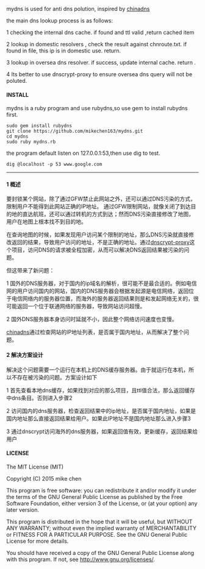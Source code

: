mydns is used for anti dns polution, inspired by [chinadns](https://github.com/clowwindy/ChinaDNS)

the main dns lookup process is as follows:

 1 checking the internal dns cache.
   if found and ttl valid ,return cached item
   
 2 lookup in domestic resolvers , check the result against chnroute.txt. if found in file, this ip is in  domestic use. return. 
  
 3 lookup in oversea dns resolver. if success, update internal cache. return .
 
 4 Its better to use dnscrypt-proxy to ensure oversea dns query will not be poluted.
 
 
####  INSTALL
   
   mydns is a ruby program  and use rubydns,so use gem to install rubydns first.
   
    sudo gem install rubydns
    git clone https://github.com/mikechen163/mydns.git
    cd mydns
    sudo ruby mydns.rb

the program default listen on 127.0.0.1:53,then use dig to test.

    dig @localhost -p 53 www.google.com     
    
------------------------    
#### 1 概述

要封锁某个网站，除了通过GFW禁止此网站之外，还可以通过DNS污染的方式，限制用户不能得到此网站正确的IP地址。 通过GFW限制网站，就像关闭了到达目的地的直达航班，还可以通过转机的方式到达；然而DNS污染直接修改了地图，用户在地图上根本找不到目的地。

在查询地图的时候，如果发现用户访问某个限制的地址，那么DNS污染就直接修改返回的结果，导致用户访问的地址，不是正确的地址。通过[dnscrypt-proxy](https://github.com/jedisct1/dnscrypt-proxy/)这个项目，访问DNS的请求被全程加密，从而可以解决DNS返回结果被污染的问题。

但这带来了新问题：

1 国外的DNS服务器，对于国内的ip域名的解析，很可能不是最合适的。例如电信网的用户访问国内的网站，国内的DNS服务器会根据发起源是电信网络，返回位于电信网络内的服务器位置，而海外的服务器返回结果则是和发起网络无关的，很可能返回一个位于联通网络的服务器，导致网站访问超慢。

2 国外DNS服务器本身访问时延就不小，因此整个网络访问速度也变慢。

[chinadns](https://github.com/clowwindy/ChinaDNS)通过检查网站的IP地址列表，是否属于国内地址，从而解决了整个问题。

#### 2 解决方案设计

 解决这个问题需要一个运行在本机上的DNS缓存服务器。由于就运行在本机，所以不存在被污染的问题。方案设计如下
 
 1 首先查看本地dns缓存，如果找到对应的那么项目，且ttl值合法，那么返回缓存中dns条目。否则进入步骤2
 
 2 访问国内的dns服务器，检查返回结果中的ip地址，是否属于国内地址，如果是国内地址那么直接返回结果给用户。如果此IP地址不是国内地址那么进入步骤3
 
 3 通过dnscrypt访问海外的dns服务器，如果返回值有效，更新缓存，返回结果给用户

   
#### LICENSE
   
The MIT License (MIT)

Copyright (C) 2015 mike chen

This program is free software: you can redistribute it and/or modify it under the terms of the GNU General Public License as published by the Free Software Foundation, either version 3 of the License, or (at your option) any later version.

This program is distributed in the hope that it will be useful, but WITHOUT ANY WARRANTY; without even the implied warranty of MERCHANTABILITY or FITNESS FOR A PARTICULAR PURPOSE. See the GNU General Public License for more details.

You should have received a copy of the GNU General Public License along with this program. If not, see http://www.gnu.org/licenses/.    